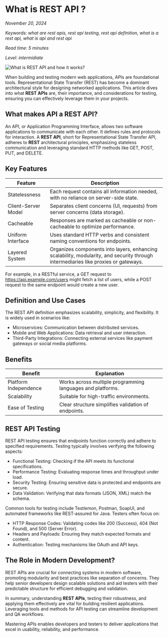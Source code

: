 # What is REST API ?

_November 20, 2024_

_Keywords: what are rest apis, rest api testing, rest api definition, what is a rest api, what is api and rest api_

_Read time: 5 minutes_

_Level: intermidiate_

![What is REST API and how it works?](/images/testing/rest-api.png "Diagram showing a client to server communication using REST API.")

When building and testing modern web applications, APIs are foundational tools. Representational State Transfer (REST) has become a dominant architectural style for designing networked applications. This article dives into what **REST APIs** are, their importance, and considerations for testing, ensuring you can effectively leverage them in your projects.

## What makes API a REST API?

An API, or Application Programming Interface, allows two software applications to communicate with each other. It defines rules and protocols for interaction. A **REST API**, short for Representational State Transfer API, adheres to **REST** architectural principles, emphasizing stateless communication and leveraging standard HTTP methods like GET, POST, PUT, and DELETE.

## Key Features

| Feature               | Description |
| --------              | -------     |
| Statelessness         | Each request contains all information needed, with no reliance on server-side state. |
| Client-Server Model   | Separates client concerns (UI, requests) from server concerns (data storage). |
| Cacheable             | Responses are marked as cacheable or non-cacheable to optimize performance. |
| Uniform Interface     | Uses standard HTTP verbs and consistent naming conventions for endpoints. |
| Layered System        | Organizes components into layers, enhancing scalability, modularity, and security through intermediaries like proxies or gateways. |

For example, in a RESTful service, a GET request to https://api.example.com/users might fetch a list of users, while a POST request to the same endpoint would create a new user.

## Definition and Use Cases

The REST API definition emphasizes scalability, simplicity, and flexibility. It is widely used in scenarios like:

- Microservices: Communication between distributed services.
- Mobile and Web Applications: Data retrieval and user interaction.
- Third-Party Integrations: Connecting external services like payment gateways or social media platforms.

## Benefits
| Benefit               | Explanation |
| --------              | -------     |
| Platform Independence         | Works across multiple programming languages and platforms. |
| Scalability   | Suitable for high-traffic environments. |
| Ease of Testing             | Clear structure simplifies validation of endpoints. |

## REST API Testing
REST API testing ensures that endpoints function correctly and adhere to specified requirements. Testing typically involves verifying the following aspects:

- Functional Testing: Checking if the API meets its functional specifications.
- Performance Testing: Evaluating response times and throughput under load.
- Security Testing: Ensuring sensitive data is protected and endpoints are secure.
- Data Validation: Verifying that data formats (JSON, XML) match the schema.

Common tools for testing include Testlemon, Postman, SoapUI, and automated frameworks like REST-assured for Java. Testers often focus on:

- HTTP Response Codes: Validating codes like 200 (Success), 404 (Not Found), and 500 (Server Error).
- Headers and Payloads: Ensuring they match expected formats and content.
- Authentication: Testing mechanisms like OAuth and API keys.

## The Role in Modern Development?
REST APIs are crucial for connecting systems in modern software, promoting modularity and best practices like separation of concerns. They help senior developers design scalable solutions and aid testers with their predictable structure for efficient debugging and validation.

In summary, understanding **REST APIs**, testing their robustness, and applying them effectively are vital for building resilient applications. Leveraging tools and methods for API testing can streamline development and QA workflows.

Mastering APIs enables developers and testers to deliver applications that excel in usability, reliability, and performance.